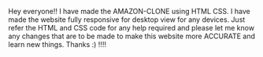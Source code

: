 Hey everyone!!
I have made the AMAZON-CLONE using HTML CSS. I have made the website fully responsive for desktop view for any devices. Just refer the HTML and CSS code for any help required and please let me know any changes that are to be made to make this website more ACCURATE and learn new things.
Thanks :) !!!!
